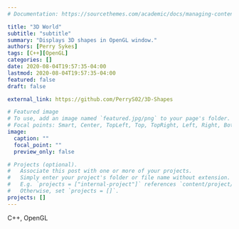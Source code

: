 ```yaml
---
# Documentation: https://sourcethemes.com/academic/docs/managing-content/

title: "3D World"
subtitle: "subtitle"
summary: "Displays 3D shapes in OpenGL window."
authors: [Perry Sykes]
tags: [C++][OpenGL]
categories: []
date: 2020-08-04T19:57:35-04:00
lastmod: 2020-08-04T19:57:35-04:00
featured: false
draft: false

external_link: https://github.com/PerryS02/3D-Shapes

# Featured image
# To use, add an image named `featured.jpg/png` to your page's folder.
# Focal points: Smart, Center, TopLeft, Top, TopRight, Left, Right, BottomLeft, Bottom, BottomRight.
image:
  caption: ""
  focal_point: ""
  preview_only: false

# Projects (optional).
#   Associate this post with one or more of your projects.
#   Simply enter your project's folder or file name without extension.
#   E.g. `projects = ["internal-project"]` references `content/project/deep-learning/index.md`.
#   Otherwise, set `projects = []`.
projects: []
---
```


C++, OpenGL

